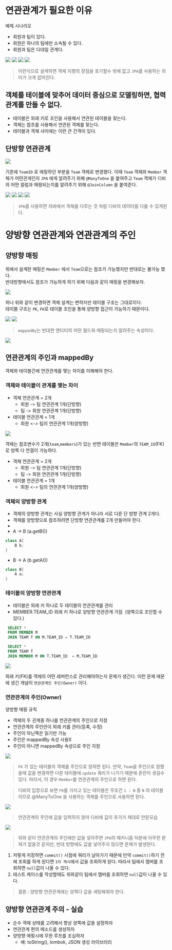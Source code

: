 # 연관관계가 필요한 이유

예제 시나리오
* 회원과 팀이 있다.
* 회원은 하나의 팀에만 소속될 수 있다.
* 회원과 팀은 다대일 관계다.


<img src="src/5.%20연관관계%20매핑%20기초/data1.png">

<img src="src/5.%20연관관계%20매핑%20기초/data2.png">

<img src="src/5.%20연관관계%20매핑%20기초/data3.png">

<img src="src/5.%20연관관계%20매핑%20기초/data4.png">

> 이런식으로 설계하면 객체 지향의 장점을 포기할수 밖에 없고 `JPA`를 사용하는 의미가 크게 없어진다.

##  객체를 테이블에 맞추어 데이터 중심으로 모델링하면, 협력 관계를 만들 수 없다.
 
* 테이블은 외래 키로 조인을 사용해서 연관된 테이블을 찾는다.
* 객체는 참조를 사용해서 연관된 객체를 찾는다.
* 테이블과 객체 사이에는 이런 큰 간격이 있다.

## 단방향 연관관계

<img src="src/5.%20연관관계%20매핑%20기초/data5.png">

기존에 `TeamID` 로 매핑하던 부분을 `Team` 객체로 변경했다.
이때 `Team`  객체와  `Member` 객체가 어떤관게인지 `JPA` 에게 알려주기 위해
`@ManyToOne` 을 붙여주고 `Team` 객체가 디비의 어떤 컬럼과 매핑되는지를 알려주기 위해
`@JoinColumn` 을 붙여준다.

<img src="src/5.%20연관관계%20매핑%20기초/data6.png">

<img src="src/5.%20연관관계%20매핑%20기초/data7.png">

<img src="src/5.%20연관관계%20매핑%20기초/data8.png">

<img src="src/5.%20연관관계%20매핑%20기초/data9.png">

> `JPA`를 사용하면 자바에서 객체를 다루는 것 처럼 디비의 데이터를 다룰 수 있게된다.

# 양방향 연관관계와 연관관계의 주인

## 양방향 매핑 

위에서 설계한 매핑은 `Member` 에서 `Team`으로는 참조가 가능했지만 반대로는 불가능 했다.  
반대방향에서도 참조가 가능하게 하기 위해 다음과 같이 매핑을 변경해보자.

<img src="src/5.%20연관관계%20매핑%20기초/data10.png">

허나 위와 같이 변경하면 객체 설계는 변하지만 테이블 구조는 그대로이다.  
테이블 구조는 `PK`, `FK`로 테이블 조인을 통해 양방향 접근이 가능하기 때문이다.

<img src="src/5.%20연관관계%20매핑%20기초/data11.png">

<img src="src/5.%20연관관계%20매핑%20기초/data12.png">

>`mappedBy`는 반대편 엔티티의 어떤 필드와 매핑되는지 알려주는 속성이다.

<img src="src/5.%20연관관계%20매핑%20기초/data13.png">

## 연관관계의 주인과 mappedBy

객체와 테이블간에 연관관계를 맺는 차이를 이해해야 한다.

### 객체와 테이블이 관계를 맺는 차이

* 객체 연관관계 = 2개
  * 회원 -> 팀 연관관계 1개(단방향)
  * 팀 -> 회원 연관관계 1개(단방향)
* 테이블 연관관계 = 1개
  *  회원 <-> 팀의 연관관계 1개(양방향)

<img src="src/5.%20연관관계%20매핑%20기초/data14.png">

객체는 참조변수가 2개(`team`,`members`)가 있는 반면
테이블은 `Member`의 `TEAM_ID`(FK) 로 양쪽 다 연결이 가능하다.

* 객체 연관관계 = 2개
  * 회원 -> 팀 연관관계 1개(단방향)
  * 팀 -> 회원 연관관계 1개(단방향)
* 테이블 연관관계 = 1개
  * 회원 <-> 팀의 연관관계 1개(양방향)

### 객체의 양방향 관계

* 객체의 양방향 관계는 사실 양방향 관계가 아니라 서로 다른 단 뱡향 관계 2개다.
* 객체를 양방향으로 참조하려면 단방향 연관관계를 2개 만들어야 한다.
* 
* A -> B (a.getB())
```java
class A{
    B b;
}
```

* B -> A (b.getA())
```java
class B{
    A a;
}
```

### 테이블의 양방향 연관관계

* 테이블은 외래 키 하나로 두 테이블의 연관관계를 관리
* MEMBER.TEAM_ID 외래 키 하나로 양방향 연관관계 가짐  (양쪽으로 조인할 수 있다.)

```sql
 SELECT *
 FROM MEMBER M
 JOIN TEAM T ON M.TEAM_ID = T.TEAM_ID

 SELECT *
 FROM TEAM T
 JOIN MEMBER M ON T.TEAM_ID  = M.TEAM_ID
```
<img src="src/5.%20연관관계%20매핑%20기초/data15.png">

외래 키(FK)를 객체의 어떤 레퍼런스로 관리해야하는지 문제가 생긴다. 
이런 문제 때문에 생긴 개념이 `연관관계인 주인(Owner)` 이다.

### 연관관계의 주인(Owner)

양방향 매핑 규칙

* 객체의 두 괸계중 하나를 연관관계의 주인으로 지정
* 연관관계의 주인만이 외래 키를 관리(등록, 수정)
* 주인이 아닌쪽은 읽기만 가능
* 주인은 mappedBy 속성 사용X 
* 주인이 아니면  mappedBy 속성으로 주인 지정

<img src="src/5.%20연관관계%20매핑%20기초/data16.png">

> `FK` 가 있는 테이블의 객체를 주인으로 정하면 된다.
> 만약, `Team`을 주인으로 정했을때 값을 변경하면 다른 테이블에 `update` 쿼리가 나가기 때문에
> 혼란이 생길수 있다. 따라서, 이 경우 `Member`를 연관관계의 주인으로 하면 된다.

> 디비의 입장으로 보면 `FK`를 가지고 있는 테이블은 무조건 `1 : N` 중 `N` 의 테이블이므로
> @ManyToOne 을 사용하는 객체를 주인으로 사용하면 된다.

<img src="src/5.%20연관관계%20매핑%20기초/data17.png">

>연관관계의 주인에 값을 입력하지 않아 디비에 값이 추가가 제대로 안된모습

<img src="src/5.%20연관관계%20매핑%20기초/data18.png">

> 위와 같이 연관관계의 주인에만 값을 넣어주면 `JPA`의 매커니즘 덕분에 아무런 문제가 없을것 같지만,
> 반대 방향에도 값을 넣어주지 않으면 문제가 발생한다.

1. 저렇게 저장하면 `commit()` 시점에 쿼리가 날아가기 때문에 만약 `commit()`하기 전에 조회를 하게 된다면
`1차 캐시`에서 값을 조회하게 된다. 따라서 팀에서 맴버를 조회하면 `null`값이 나올 수 있다.
2. 테스트 케이스를 작성할때도 위와같이 팀에서 맴버를 조회하면 `null`값이 나올 수 있다.

>결론 : 양방향 연관관계에는 양쪽다 값을 세팅해줘야 한다.

## 양방향 연관관계 주의 - 실습

* 순수 객체 상태를 고려해서 항상 양쪽에 값을 설정하자
* 연관관계 편의 메소드를 생성하자
* 양방향 매핑시에 무한 루프를 조심하자
  * 예: toString(), lombok, JSON 생성 라이브러리




